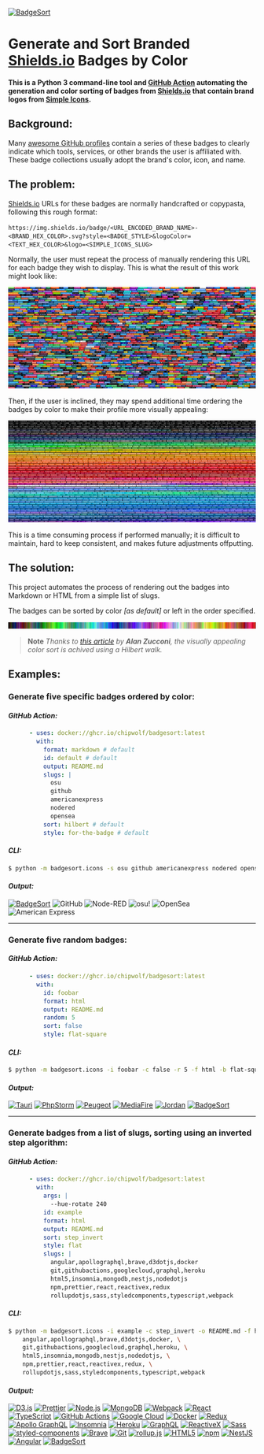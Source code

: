 [![BadgeSort](https://img.shields.io/badge/BadgeSort-000000.svg?style=for-the-badge&logo=githubsponsors)](https://github.com/ChipWolf/BadgeSort)

# Generate and Sort Branded [Shields.io](https://shields.io) Badges by Color

**This is a Python 3 command-line tool and [GitHub Action](https://github.com/features/actions) automating the generation and color sorting of badges from [Shields.io](https://shields.io) that contain brand logos from [Simple Icons](https://simpleicons.org/).**

## Background:

Many [awesome GitHub profiles](https://github.com/abhisheknaiidu/awesome-github-profile-readme) contain a series of these badges to clearly indicate which tools, services, or other brands the user is affiliated with. These badge collections usually adopt the brand's color, icon, and name.

## The problem:

[Shields.io](https://shields.io) URLs for these badges are normally handcrafted or copypasta, following this rough format:

`https://img.shields.io/badge/<URL_ENCODED_BRAND_NAME>-<BRAND_HEX_COLOR>.svg?style=<BADGE_STYLE>&logoColor=<TEXT_HEX_COLOR>&logo=<SIMPLE_ICONS_SLUG>`

Normally, the user must repeat the process of manually rendering this URL for each badge they wish to display. This is what the result of this work might look like:

![Unsorted Badges](./.github/unsorted.png)

Then, if the user is inclined, they may spend additional time ordering the badges by color to make their profile more visually appealing:

![Sorted Badges](./.github/sorted.png)

This is a time consuming process if performed manually; it is difficult to maintain, hard to keep consistent, and makes future adjustments offputting.

## The solution:

This project automates the process of rendering out the badges into Markdown or HTML from a simple list of slugs.

The badges can be sorted by color _[as default]_ or left in the order specified.

![1D Hilbert sorted colors](./.github/hilbert.png)

> **Note**
> _Thanks to [this article](https://www.alanzucconi.com/2015/09/30/colour-sorting/) by **Alan Zucconi**, the visually appealing color sort is achived using a Hilbert walk._

## Examples:

### Generate five specific badges ordered by color:

#### _GitHub Action:_

```yaml
      - uses: docker://ghcr.io/chipwolf/badgesort:latest
        with:
          format: markdown # default
          id: default # default
          output: README.md
          slugs: |
            osu
            github
            americanexpress
            nodered
            opensea
          sort: hilbert # default
          style: for-the-badge # default
```

#### _CLI:_

```bash
$ python -m badgesort.icons -s osu github americanexpress nodered opensea
```

#### _Output:_

<!-- start chipwolf/badgesort default -->
[![BadgeSort](https://img.shields.io/badge/BadgeSort-000000.svg?style=for-the-badge&logo=githubsponsors)](https://github.com/ChipWolf/BadgeSort)
![GitHub](https://img.shields.io/badge/GitHub-181717.svg?style=for-the-badge&logo=github&logoColor=white)
![Node-RED](https://img.shields.io/badge/Node--RED-8F0000.svg?style=for-the-badge&logo=nodered&logoColor=white)
![osu!](https://img.shields.io/badge/osu%21-FF66AA.svg?style=for-the-badge&logo=osu&logoColor=white)
![OpenSea](https://img.shields.io/badge/OpenSea-2081E2.svg?style=for-the-badge&logo=opensea&logoColor=white)
![American Express](https://img.shields.io/badge/American%20Express-2E77BC.svg?style=for-the-badge&logo=americanexpress&logoColor=white)
<!-- end chipwolf/badgesort default -->

---

### Generate five random badges:

#### _GitHub Action:_

```yaml
      - uses: docker://ghcr.io/chipwolf/badgesort:latest
        with:
          id: foobar
          format: html
          output: README.md
          random: 5
          sort: false
          style: flat-square
```

#### _CLI:_

```bash
$ python -m badgesort.icons -i foobar -c false -r 5 -f html -b flat-square
```

#### _Output:_

<!-- start chipwolf/badgesort foobar -->
<p>
  <a href="#"><img alt="Tauri" src="https://img.shields.io/badge/Tauri-FFC131.svg?style=flat-square&logo=tauri&logoColor=black"></a>
  <a href="#"><img alt="PhpStorm" src="https://img.shields.io/badge/PhpStorm-000000.svg?style=flat-square&logo=phpstorm&logoColor=white"></a>
  <a href="#"><img alt="Peugeot" src="https://img.shields.io/badge/Peugeot-000000.svg?style=flat-square&logo=peugeot&logoColor=white"></a>
  <a href="#"><img alt="MediaFire" src="https://img.shields.io/badge/MediaFire-1299F3.svg?style=flat-square&logo=mediafire&logoColor=white"></a>
  <a href="#"><img alt="Jordan" src="https://img.shields.io/badge/Jordan-000000.svg?style=flat-square&logo=jordan&logoColor=white"></a>
  <a href="https://github.com/ChipWolf/BadgeSort"><img alt="BadgeSort" src="https://img.shields.io/badge/BadgeSort-000000.svg?style=flat-square&logo=githubsponsors"></a>
</p>
<!-- end chipwolf/badgesort foobar -->

---

### Generate badges from a list of slugs, sorting using an inverted step algorithm:

#### _GitHub Action:_

```yaml
      - uses: docker://ghcr.io/chipwolf/badgesort:latest
        with:
          args: |
            --hue-rotate 240
          id: example
          format: html
          output: README.md
          sort: step_invert
          style: flat
          slugs: |
            angular,apollographql,brave,d3dotjs,docker
            git,githubactions,googlecloud,graphql,heroku
            html5,insomnia,mongodb,nestjs,nodedotjs
            npm,prettier,react,reactivex,redux
            rollupdotjs,sass,styledcomponents,typescript,webpack
```

#### _CLI:_

```bash
$ python -m badgesort.icons -i example -c step_invert -o README.md -f html -b flat-square --hue-rotate 240 -s \
    angular,apollographql,brave,d3dotjs,docker, \
    git,githubactions,googlecloud,graphql,heroku, \
    html5,insomnia,mongodb,nestjs,nodedotjs, \
    npm,prettier,react,reactivex,redux, \
    rollupdotjs,sass,styledcomponents,typescript,webpack
```

#### _Output:_

<!-- start chipwolf/badgesort example -->
<p>
  <a href="#"><img alt="D3.js" src="https://img.shields.io/badge/D3.js-F9A03C.svg?style=flat&logo=d3dotjs&logoColor=white"></a>
  <a href="#"><img alt="Prettier" src="https://img.shields.io/badge/Prettier-F7B93E.svg?style=flat&logo=prettier&logoColor=black"></a>
  <a href="#"><img alt="Node.js" src="https://img.shields.io/badge/Node.js-339933.svg?style=flat&logo=nodedotjs&logoColor=white"></a>
  <a href="#"><img alt="MongoDB" src="https://img.shields.io/badge/MongoDB-47A248.svg?style=flat&logo=mongodb&logoColor=white"></a>
  <a href="#"><img alt="Webpack" src="https://img.shields.io/badge/Webpack-8DD6F9.svg?style=flat&logo=webpack&logoColor=black"></a>
  <a href="#"><img alt="React" src="https://img.shields.io/badge/React-61DAFB.svg?style=flat&logo=react&logoColor=black"></a>
  <a href="#"><img alt="TypeScript" src="https://img.shields.io/badge/TypeScript-3178C6.svg?style=flat&logo=typescript&logoColor=white"></a>
  <a href="#"><img alt="GitHub Actions" src="https://img.shields.io/badge/GitHub%20Actions-2088FF.svg?style=flat&logo=githubactions&logoColor=white"></a>
  <a href="#"><img alt="Google Cloud" src="https://img.shields.io/badge/Google%20Cloud-4285F4.svg?style=flat&logo=googlecloud&logoColor=white"></a>
  <a href="#"><img alt="Docker" src="https://img.shields.io/badge/Docker-2496ED.svg?style=flat&logo=docker&logoColor=white"></a>
  <a href="#"><img alt="Redux" src="https://img.shields.io/badge/Redux-764ABC.svg?style=flat&logo=redux&logoColor=white"></a>
  <a href="#"><img alt="Apollo GraphQL" src="https://img.shields.io/badge/Apollo%20GraphQL-311C87.svg?style=flat&logo=apollographql&logoColor=white"></a>
  <a href="#"><img alt="Insomnia" src="https://img.shields.io/badge/Insomnia-4000BF.svg?style=flat&logo=insomnia&logoColor=white"></a>
  <a href="#"><img alt="Heroku" src="https://img.shields.io/badge/Heroku-430098.svg?style=flat&logo=heroku&logoColor=white"></a>
  <a href="#"><img alt="GraphQL" src="https://img.shields.io/badge/GraphQL-E10098.svg?style=flat&logo=graphql&logoColor=white"></a>
  <a href="#"><img alt="ReactiveX" src="https://img.shields.io/badge/ReactiveX-B7178C.svg?style=flat&logo=reactivex&logoColor=white"></a>
  <a href="#"><img alt="Sass" src="https://img.shields.io/badge/Sass-CC6699.svg?style=flat&logo=sass&logoColor=white"></a>
  <a href="#"><img alt="styled-components" src="https://img.shields.io/badge/styled--components-DB7093.svg?style=flat&logo=styledcomponents&logoColor=white"></a>
  <a href="#"><img alt="Brave" src="https://img.shields.io/badge/Brave-FB542B.svg?style=flat&logo=brave&logoColor=white"></a>
  <a href="#"><img alt="Git" src="https://img.shields.io/badge/Git-F05032.svg?style=flat&logo=git&logoColor=white"></a>
  <a href="#"><img alt="rollup.js" src="https://img.shields.io/badge/rollup.js-EC4A3F.svg?style=flat&logo=rollupdotjs&logoColor=white"></a>
  <a href="#"><img alt="HTML5" src="https://img.shields.io/badge/HTML5-E34F26.svg?style=flat&logo=html5&logoColor=white"></a>
  <a href="#"><img alt="npm" src="https://img.shields.io/badge/npm-CB3837.svg?style=flat&logo=npm&logoColor=white"></a>
  <a href="#"><img alt="NestJS" src="https://img.shields.io/badge/NestJS-E0234E.svg?style=flat&logo=nestjs&logoColor=white"></a>
  <a href="#"><img alt="Angular" src="https://img.shields.io/badge/Angular-DD0031.svg?style=flat&logo=angular&logoColor=white"></a>
  <a href="https://github.com/ChipWolf/BadgeSort"><img alt="BadgeSort" src="https://img.shields.io/badge/BadgeSort-000000.svg?style=flat&logo=githubsponsors"></a>
</p>
<!-- end chipwolf/badgesort example -->
